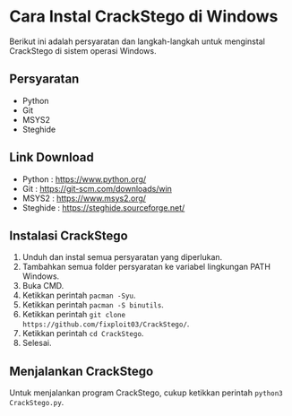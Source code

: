 # Cara Instal CrackStego di Windows 

Berikut ini adalah persyaratan dan langkah-langkah untuk menginstal CrackStego di sistem operasi Windows.

## Persyaratan 

- Python
- Git
- MSYS2
- Steghide

## Link Download

- Python : https://www.python.org/
- Git : https://git-scm.com/downloads/win
- MSYS2 : https://www.msys2.org/
- Steghide : https://steghide.sourceforge.net/

## Instalasi CrackStego 

1. Unduh dan instal semua persyaratan yang diperlukan.
2. Tambahkan semua folder persyaratan ke variabel lingkungan PATH Windows.
3. Buka CMD.
4. Ketikkan perintah `pacman -Syu`.
5. Ketikkan perintah `pacman -S binutils`.
6. Ketikkan perintah `git clone https://github.com/fixploit03/CrackStego/`.
7. Ketikkan perintah `cd CrackStego`.
8. Selesai.

## Menjalankan CrackStego

Untuk menjalankan program CrackStego, cukup ketikkan perintah `python3 CrackStego.py`.
